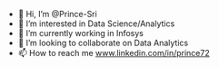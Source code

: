 - 👋 Hi, I’m @Prince-Sri
- 👀 I’m interested in Data Science/Analytics
- 🌱 I’m currently working in Infosys
- 💞️ I’m looking to collaborate on Data Analytics 
- 📫 How to reach me www.linkedin.com/in/prince72

<!---
Prince-Sri/Prince-Sri is a ✨ special ✨ repository because its `README.md` (this file) appears on your GitHub profile.
You can click the Preview link to take a look at your changes.
--->
